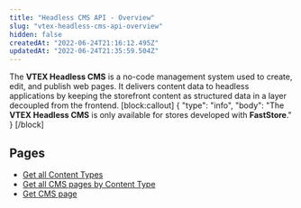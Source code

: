 ```yaml
---
title: "Headless CMS API - Overview"
slug: "vtex-headless-cms-api-overview"
hidden: false
createdAt: "2022-06-24T21:16:12.495Z"
updatedAt: "2022-06-24T21:35:59.504Z"
---
```

The **VTEX Headless CMS** is a no-code management system used to create, edit, and publish web pages. It delivers content data to headless applications by keeping the storefront content as structured data in a layer decoupled from the frontend.
[block:callout]
{
  "type": "info",
  "body": "The **VTEX Headless CMS** is only available for stores developed with **FastStore**."
}
[/block]
## Pages

- [Get all Content Types](ref:getallcontenttypes) 
- [Get all CMS pages by Content Type](ref:getpagesbycontenttype) 
- [Get CMS page](ref:getcmspage)